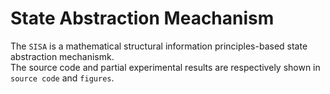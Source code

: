# State Abstraction Meachanism
The ``SISA`` is a mathematical structural information principles-based state abstraction mechanismk.<br>
The source code and partial experimental results are respectively shown in ``source code`` and ``figures``.<br>
